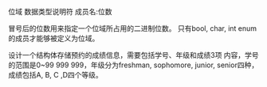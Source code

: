 位域
数据类型说明符 成员名:位数

冒号后的位数用来指定一个位域所占用的二进制位数。
只有bool, char, int enum的成员才能够被定义为位域。

设计一个结构体存储预约的成绩信息，需要包括学号、年级和成绩3项
内容，学号的范围是0~99 999 999，年级分为freshman, sophomore, 
junior, senior四种，成绩包括A, B, C ,D四个等级。


